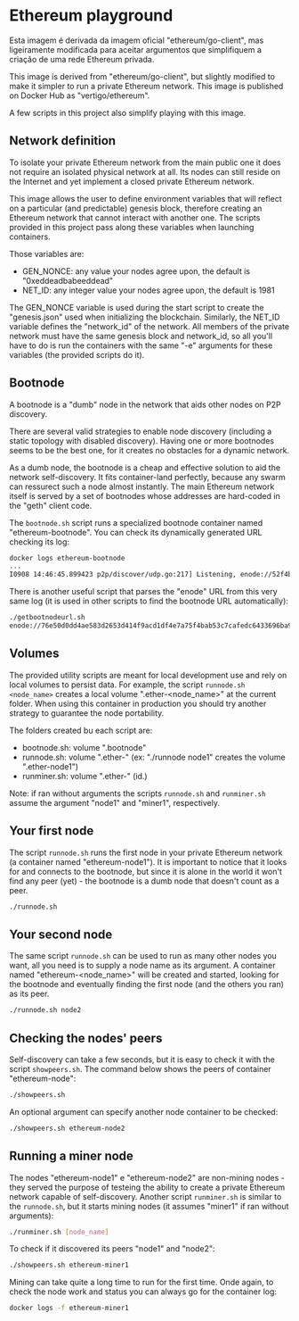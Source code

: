 Ethereum playground
==========

Esta imagem é derivada da imagem oficial "ethereum/go-client", mas ligeiramente modificada para aceitar argumentos que simplifiquem a criação de uma rede Ethereum privada.

This image is derived from  "ethereum/go-client", but slightly modified to make it simpler to run a private Ethereum network. This image is published on Docker Hub as "vertigo/ethereum".

A few scripts in this project also simplify playing with this image.

## Network definition

To isolate your private Ethereum network from the main public one it does not require an isolated physical network at all. Its nodes can still reside on the Internet and yet implement a closed private Ethereum network.

This image allows the user to define environment variables that will reflect on a particular (and predictable) genesis block, therefore creating an Ethereum network that cannot interact with another one. The scripts provided in this project pass along these variables when launching containers.

Those variables are:

* GEN_NONCE: any value your nodes agree upon, the default is "0xeddeadbabeeddead"
* NET_ID: any integer value your nodes agree upon, the default is 1981

The GEN_NONCE variable is used during the start script to create the "genesis.json" used when initializing the blockchain. Similarly, the NET_ID variable defines the "network_id" of the network. All members of the private network must have the same genesis block and network_id, so all you'll have to do is run the containers with the same "-e" arguments for these variables (the provided scripts do it).

## Bootnode

A bootnode is a "dumb" node in the network that aids other nodes on P2P discovery.

There are several valid strategies to enable node discovery (including a static topology with disabled discovery). Having one or more bootnodes seems to be the best one, for it creates no obstacles for a dynamic network.

As a dumb node, the bootnode is a cheap and effective solution to aid the network self-discovery. It fits container-land perfectly, because any swarm can ressurect such a node almost instantly. The main Ethereum network itself is served by a set of bootnodes whose addresses are hard-coded in the "geth" client code.

The `bootnode.sh` script runs a specialized bootnode container named "ethereum-bootnode". You can check its dynamically generated URL checking its log:

```sh
docker logs ethereum-bootnode
...
I0908 14:46:45.899423 p2p/discover/udp.go:217] Listening, enode://52f4bf370b6f407a6b3bca149b2fe24fc54ce6ac19ffe0926ad41d9bfc86ccf9bd8703fa5a4961ab28bba2a81eacba183652f744d3ff02602ecb63b7ccd3643f@172.17.0.4:30301
```

There is another useful script that parses the "enode" URL from this very same log (it is used in other scripts to find the bootnode URL automatically):

```sh
./getbootnodeurl.sh
enode://76e50d0dd4ae583d2653d414f9acd1df4e7a75f4bab53c7cafedc6433696ba9596c6dc84626423e629760b3ab2af9f97220dfee73961cb5be1a8ce1fa40a0bff@172.17.0.4:30301
```

## Volumes

The provided utility scripts are meant for local development use and rely on local volumes to persist data. For example, the script `runnode.sh <node_name>` creates a local volume ".ether-<node_name>" at the current folder. When using this container in production you should try another strategy to guarantee the node portability.

The folders created bu each script are:

* bootnode.sh: volume ".bootnode"
* runnode.sh: volume ".ether-<nome do node>" (ex: "./runnode node1" creates the volume ".ether-node1")
* runminer.sh: volume ".ether-<nome do miner>" (id.)

Note: if ran without arguments the scripts `runnode.sh` and `runminer.sh` assume the argument "node1" and "miner1", respectively.

## Your first node

The script `runnode.sh` runs the first node in your private Ethereum network (a container named "ethereum-node1"). It is important to notice that it looks for and connects to the bootnode, but since it is alone in the world it won't find any peer (yet) - the bootnode is a dumb node that doesn't count as a peer. 

```sh
./runnode.sh
```

## Your second node

The same script `runnode.sh` can be used to run as many other nodes you want, all you need is to supply a node name as its argument. A container named "ethereum-<node_name>" will be created and started, looking for the bootnode and eventually finding the first node (and the others you ran) as its peer.

```sh
./runnode.sh node2
```

## Checking the nodes' peers

Self-discovery can take a few seconds, but it is easy to check it with the script `showpeers.sh`. The command below shows the peers of container "ethereum-node":

```sh
./showpeers.sh
```

An optional argument can specify another node container to be checked: 

```sh
./showpeers.sh ethereum-node2
```

## Running a miner node

The nodes "ethereum-node1" e "ethereum-node2" are non-mining nodes - they served the purpose of testeing the ability to create a private Ethereum network capable of self-discovery. Another script `runminer.sh` is similar to the `runnode.sh`, but it starts mining nodes (it assumes "miner1" if ran without arguments):

```sh
./runminer.sh [node_name]
```

To check if it discovered its peers "node1" and "node2":

```sh
./showpeers.sh ethereum-miner1
```

Mining can take quite a long time to run for the first time. Onde again, to check the node work and status you can always go for the container log:

```sh
docker logs -f ethereum-miner1
```



